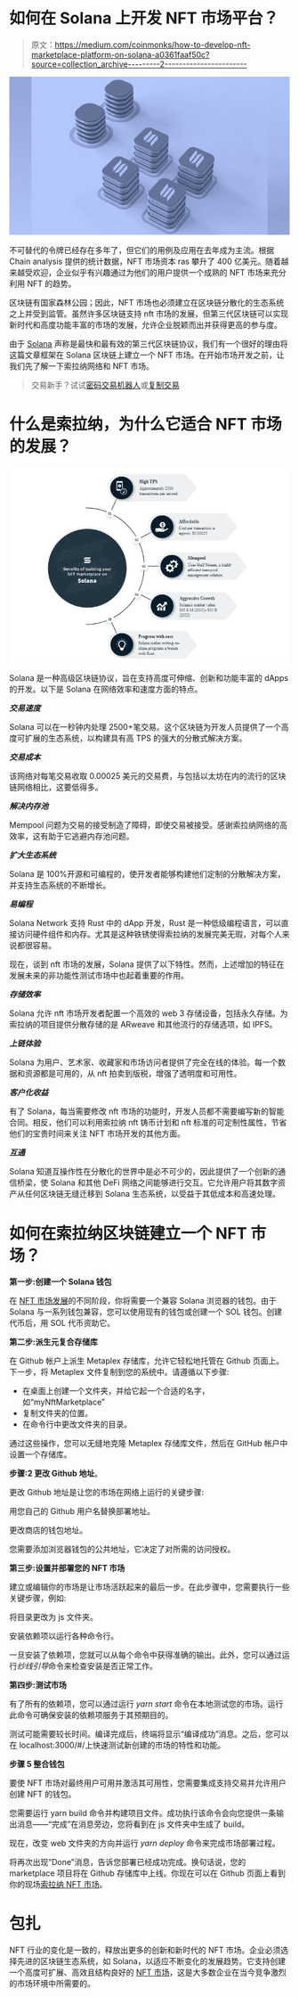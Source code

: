 # 如何在 Solana 上开发 NFT 市场平台？

> 原文：<https://medium.com/coinmonks/how-to-develop-nft-marketplace-platform-on-solana-a0361faaf50c?source=collection_archive---------2----------------------->

![](img/b9e17ede7f9ff17e460c5958f80b12f9.png)

不可替代的令牌已经存在多年了，但它们的用例及应用在去年成为主流。根据 Chain analysis 提供的统计数据，NFT 市场资本 ras 攀升了 400 亿美元。随着越来越受欢迎，企业似乎有兴趣通过为他们的用户提供一个成熟的 NFT 市场来充分利用 NFT 的趋势。

区块链有国家森林公园；因此，NFT 市场也必须建立在区块链分散化的生态系统之上并受到监管。虽然许多区块链支持 nft 市场的发展，但第三代区块链可以实现新时代和高度功能丰富的市场的发展，允许企业脱颖而出并获得更高的参与度。

由于 [Solana](https://www.leewayhertz.com/solana/) 声称是最快和最有效的第三代区块链协议，我们有一个很好的理由将这篇文章框架在 Solana 区块链上建立一个 NFT 市场。在开始市场开发之前，让我们先了解一下索拉纳网络和 NFT 市场。

> 交易新手？试试[密码交易机器人](/coinmonks/crypto-trading-bot-c2ffce8acb2a)或[复制交易](/coinmonks/top-10-crypto-copy-trading-platforms-for-beginners-d0c37c7d698c)

# 什么是索拉纳，为什么它适合 NFT 市场的发展？

![](img/30db7c987153d285d3be42d3c028d44d.png)

Solana 是一种高级区块链协议，旨在支持高度可伸缩、创新和功能丰富的 dApps 的开发。以下是 Solana 在网络效率和速度方面的特点。

***交易速度***

Solana 可以在一秒钟内处理 2500+笔交易。这个区块链为开发人员提供了一个高度可扩展的生态系统，以构建具有高 TPS 的强大的分散式解决方案。

***交易成本***

该网络对每笔交易收取 0.00025 美元的交易费，与包括以太坊在内的流行的区块链网络相比，这要低得多。

***解决内存池***

Mempool 问题为交易的接受制造了障碍，即使交易被接受。感谢索拉纳网络的高效率，这有助于它逃避内存池问题。

***扩大生态系统***

Solana 是 100%开源和可编程的，使开发者能够构建他们定制的分散解决方案，并支持生态系统的不断增长。

***易编程***

Solana Network 支持 Rust 中的 dApp 开发，Rust 是一种低级编程语言，可以直接访问硬件组件和内存。尤其是这种铁锈使得索拉纳的发展完美无瑕，对每个人来说都很容易。

现在，谈到 nft 市场的发展，Solana 提供了以下特性。然而，上述增加的特征在发展未来的非功能性测试市场中也起着重要的作用。

***存储效率***

Solana 允许 nft 市场开发者配置一个高效的 web 3 存储设备，包括永久存储。为索拉纳的项目提供分散存储的是 ARweave 和其他流行的存储选项，如 IPFS。

***上链体验***

Solana 为用户、艺术家、收藏家和市场访问者提供了完全在线的体验。每一个数据和资源都是可用的，从 nft 拍卖到版税，增强了透明度和可用性。

***客户化收益***

有了 Solana，每当需要修改 nft 市场的功能时，开发人员都不需要编写新的智能合同。相反，他们可以利用索拉纳 nft 铸币计划和 nft 标准的可定制性属性，节省他们的宝贵时间来关注 NFT 市场开发的其他方面。

***互通***

Solana 知道互操作性在分散化的世界中是必不可少的，因此提供了一个创新的通信桥梁，使 Solana 和其他 DeFi 网络之间能够进行交互。它允许用户将其数字资产从任何区块链无缝迁移到 Solana 生态系统，以受益于其低成本和高速处理。

# 如何在索拉纳区块链建立一个 NFT 市场？

**第一步:创建一个 Solana 钱包**

在 [NFT 市场发展](https://www.leewayhertz.com/nft-marketplace-development-company/)的不同阶段，你将需要一个兼容 Solana 浏览器的钱包。由于 Solana 与一系列钱包兼容，您可以使用现有的钱包或创建一个 SOL 钱包。创建代币后，用 SOL 代币资助它。

**第二步:派生元复合存储库**

在 Github 帐户上派生 Metaplex 存储库，允许它轻松地托管在 Github 页面上。下一步，将 Metaplex 文件复制到您的系统中。请遵循以下步骤:

*   在桌面上创建一个文件夹，并给它起一个合适的名字，如“myNftMarketplace”
*   复制文件夹的位置。
*   在命令行中更改文件夹的目录。

通过这些操作，您可以无缝地克隆 Metaplex 存储库文件，然后在 GitHub 帐户中设置一个存储库。

**步骤:2 更改 Github 地址**。

更改 Github 地址是让您的市场在网络上运行的关键步骤:

用您自己的 Github 用户名替换部署地址。

更改商店的钱包地址。

您需要添加浏览器钱包的公共地址，它决定了对所需的访问授权。

**第三步:设置并部署您的 NFT 市场**

建立或编辑你的市场是让市场活跃起来的最后一步。在此步骤中，您需要执行一些关键步骤，例如:

将目录更改为 js 文件夹。

安装依赖项以运行各种命令行。

一旦安装了依赖项，您就可以从每个命令中获得准确的输出。此外，您可以通过运行*纱线引导*命令来检查安装是否正常工作。

**第四步:测试市场**

有了所有的依赖项，您可以通过运行 *yarn start* 命令在本地测试您的市场。运行此命令可确保安装的依赖项服务于其预期目的。

测试可能需要较长时间。编译完成后，终端将显示“编译成功”消息。之后，您可以在 localhost:3000/#/上快速测试新创建的市场的特性和功能。

**步骤 5 整合钱包**

要使 NFT 市场对最终用户可用并激活其可用性，您需要集成支持交易并允许用户创建 NFT 的钱包。

您需要运行 yarn build 命令并构建项目文件。成功执行该命令会向您提供一条输出消息——“完成”在消息旁边，您将看到在 js 文件夹中生成了 build。

现在，改变 web 文件夹的方向并运行 *yarn deploy* 命令来完成市场部署过程。

将再次出现“Done”消息，告诉您部署已经成功完成。换句话说，您的 marketplace 项目将在 Github 存储库中上线。你现在可以在 Github 页面上看到你的现场[索拉纳 NFT 市场](https://www.leewayhertz.com/solana-nft-marketplace-development/)。

# 包扎

NFT 行业的变化是一致的，释放出更多的创新和新时代的 NFT 市场。企业必须选择先进的区块链生态系统，如 Solana，以适应不断变化的发展趋势。它支持创建一个高度可扩展、高效且结构良好的 [NFT 市场](https://www.leewayhertz.com/nft-marketplace-development-company/)，这是大多数企业在当今竞争激烈的市场环境中所需要的。